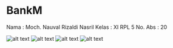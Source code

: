 # BankM
Nama : Moch. Nauval Rizaldi Nasril 
Kelas : XI RPL 5 
No. Abs : 20

![alt text](https://github.com/resasuares9/BankM/blob/master/1.PNG)
![alt text](https://github.com/resasuares9/BankM/blob/master/2.PNG)
![alt text](https://github.com/resasuares9/BankM/blob/master/3.PNG)
![alt text](https://github.com/resasuares9/BankM/blob/master/4.PNG)
